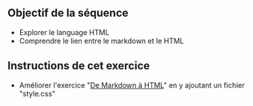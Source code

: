 ## Objectif de la séquence

- Explorer le language HTML
- Comprendre le lien entre le markdown et le HTML

## Instructions de cet exercice

- Améliorer l'exercice "[De Markdown à HTML](exercice-markdown-to-html.md)" en y ajoutant un fichier "style.css"


